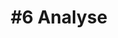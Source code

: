 ---
layout: course-module
title: "#6 Analyse"
permalink: /module6/index.html
description: "Prototyping Connected Product - Module 6"
module-id: 6
module-of: id5415
tags:
introduction: In this sixth module, you will not develop the prototype any further. Instead, you will expand your system with an analytics dashboard across all connected light bulbs. This will provide you with insights on the performance of a product and user usage.
explain: Explain the concepts of data product and the role of data analytics
make:
analyse:
evaluate: 
specify: 
collaborate: Collaborate with your team members around code development with Git and GitHub.
live: In this live session we will focus on answering your questions.
coach: This will be the fifth group session with your coach. You will receive feedback about what you reported on your GitHub repository.
---